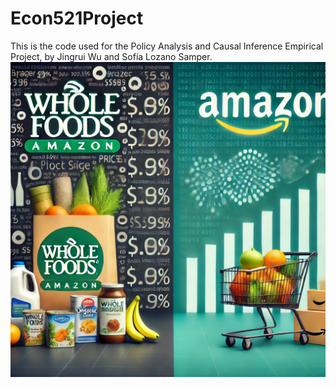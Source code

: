 # Econ521Project

This is the code used for the Policy Analysis and Causal Inference Empirical Project, by Jingrui Wu and Sofía Lozano Samper. 
![Cover image generated by ChatGPT](WfAMerger.png)
